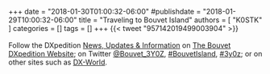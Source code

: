 +++
date = "2018-01-30T01:00:32-06:00"
#publishdate = "2018-01-29T10:00:32-06:00"
title = "Traveling to Bouvet Island"
authors = [ "K0STK" ]
categories = []
tags = []
+++
{{< tweet "957142019499003904" >}}
<br /><br />
Follow the DXpedition
[News, Updates & Information](https://www.bouvetdx.org/news-and-updates/) 
on [The Bouvet DXpedition Website](https://www.bouvetdx.org/); on Twitter
[@Bouvet_3Y0Z](https://twitter.com/Bouvet_3Y0Z),
[#BouvetIsland](https://twitter.com/hashtag/BouvetIsland),
[#3y0z](https://twitter.com/hashtag/3y0z);
or on other sites such as [DX-World](https://dx-world.net/3y0z-bouvet-2018/).
<!--more-->

